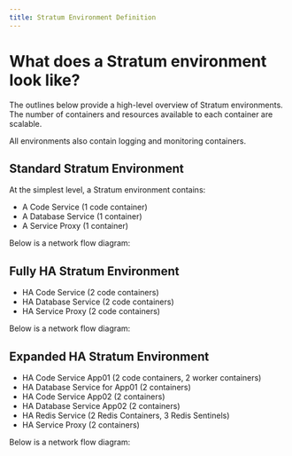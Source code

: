 ```yaml
---
title: Stratum Environment Definition
---
```


# What does a Stratum environment look like?

The outlines below provide a high-level overview of Stratum environments. The number of containers and resources available to each container are scalable.

All environments also contain logging and monitoring containers.

## Standard Stratum Environment

At the simplest level, a Stratum environment contains:

- A Code Service (1 code container)
- A Database Service (1 container)
- A Service Proxy (1 container)

Below is a network flow diagram:

## Fully HA Stratum Environment

- HA Code Service (2 code containers)
- HA Database Service (2 code containers)
- HA Service Proxy (2 code containers)

Below is a network flow diagram:

## Expanded HA Stratum Environment

- HA Code Service App01 (2 code containers, 2 worker containers)
- HA Database Service for App01 (2 containers)
- HA Code Service App02 (2 containers)
- HA Database Service App02 (2 containers)
- HA Redis Service (2 Redis Containers, 3 Redis Sentinels)
- HA Service Proxy (2 containers)

Below is a network flow diagram:
